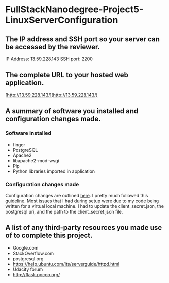 # FullStackNanodegree-Project5-LinuxServerConfiguration

## The IP address and SSH port so your server can be accessed by the reviewer.

IP Address: 13.59.228.143
SSH port: 2200

## The complete URL to your hosted web application.

[http://13.59.228.143/](http://13.59.228.143/)

## A summary of software you installed and configuration changes made.
### Software installed
 * finger
 * PostgreSQL
 * Apache2
 * libapache2-mod-wsgi
 * Pip
 * Python libraries imported in application
### Configuration changes made
Configuration changes are outlined [here](https://github.com/bcko/Linux-Server-Configuration-Udacity-Fullstack). I pretty much followed this guideline. Most issues that I had during setup were due to my code being written for a virtual local machine. I had to update the client_secret.json, the postgresql uri, and the path to the client_secret.json file.

## A list of any third-party resources you made use of to complete this project.

 * Google.com
 * StackOverflow.com
 * postgresql.org
 * https://help.ubuntu.com/lts/serverguide/httpd.html
 * Udacity forum
 * http://flask.pocoo.org/
